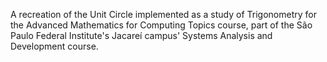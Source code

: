 A recreation of the Unit Circle implemented as a study of Trigonometry for the Advanced Mathematics for Computing Topics course, part of the São Paulo Federal Institute's Jacareí campus' Systems Analysis and Development course.
